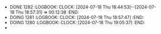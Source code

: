 - DONE 1282
  :LOGBOOK:
  CLOCK: [2024-07-18 Thu 18:44:53]--[2024-07-18 Thu 18:57:31] =>  00:12:38
  :END:
- DOING 1281
  :LOGBOOK:
  CLOCK: [2024-07-18 Thu 18:57:47]
  :END:
- DOING 1280
  :LOGBOOK:
  CLOCK: [2024-07-18 Thu 19:05:37]
  :END:
-